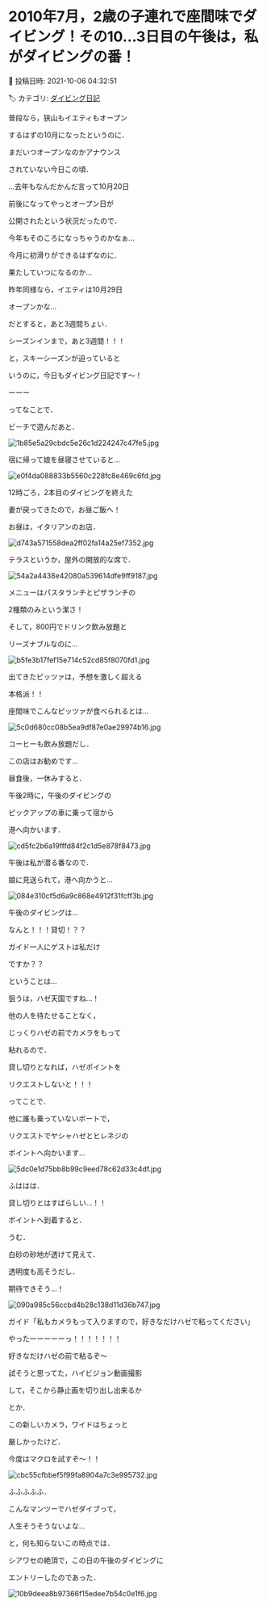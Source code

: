 # 2010年7月，2歳の子連れで座間味でダイビング！その10…3日目の午後は，私がダイビングの番！

📅 投稿日時: 2021-10-06 04:32:51

🏷️ カテゴリ: [ダイビング日記](ce3a7a8d424d112fce83ee85c81a0e344.md)

普段なら，狭山もイエティもオープン


するはずの10月になったというのに．


まだいつオープンなのかアナウンス


されていない今日この頃．





…去年もなんだかんだ言って10月20日


前後になってやっとオープン日が


公開されたという状況だったので．


今年もそのころになっちゃうのかなぁ…





今月に初滑りができるはずなのに．


果たしていつになるのか…


昨年同様なら，イエティは10月29日


オープンかな…





だとすると，あと3週間ちょい．


シーズンインまで，あと3週間！！！





と，スキーシーズンが迫っていると


いうのに，今日もダイビング日記です～！


ーーー





ってなことで．


ビーチで遊んだあと．




![1b85e5a29cbdc5e26c1d224247c47fe5.jpg](images/1b85e5a29cbdc5e26c1d224247c47fe5.jpg)







宿に帰って娘を昼寝させていると…




![e0f4da088833b5560c228fc8e469c6fd.jpg](images/e0f4da088833b5560c228fc8e469c6fd.jpg)







12時ごろ，2本目のダイビングを終えた


妻が戻ってきたので，お昼ご飯へ！


お昼は，イタリアンのお店．




![d743a571558dea2ff02fa14a25ef7352.jpg](images/d743a571558dea2ff02fa14a25ef7352.jpg)







テラスというか，屋外の開放的な席で．




![54a2a4438e42080a539614dfe9ff9187.jpg](images/54a2a4438e42080a539614dfe9ff9187.jpg)




メニューはパスタランチとピザランチの


2種類のみという潔さ！


そして，800円でドリンク飲み放題と


リーズナブルなのに…




![b5fe3b17fef15e714c52cd85f8070fd1.jpg](images/b5fe3b17fef15e714c52cd85f8070fd1.jpg)







出てきたピッツァは，予想を激しく超える


本格派！！


座間味でこんなピッツァが食べられるとは…




![5c0d680cc08b5ea9df87e0ae29974b16.jpg](images/5c0d680cc08b5ea9df87e0ae29974b16.jpg)







コーヒーも飲み放題だし．


この店はお勧めです…





昼食後，一休みすると．


午後2時に，午後のダイビングの


ピックアップの車に乗って宿から


港へ向かいます．




![cd5fc2b6a19fffd84f2c1d5e878f8473.jpg](images/cd5fc2b6a19fffd84f2c1d5e878f8473.jpg)







午後は私が潜る番なので．


娘に見送られて，港へ向かうと…




![084e310cf5d6a9c868e4912f31fcff3b.jpg](images/084e310cf5d6a9c868e4912f31fcff3b.jpg)







午後のダイビングは…


なんと！！！貸切！？？


ガイド一人にゲストは私だけ


ですか？？





ということは…


狙うは，ハゼ天国ですね…！


他の人を待たせることなく，


じっくりハゼの前でカメラをもって


粘れるので．


貸し切りとなれば，ハゼポイントを


リクエストしないと！！！





ってことで．


他に誰も乗っていないボートで，


リクエストでヤシャハゼとヒレネジの


ポイントへ向かいます…




![5dc0e1d75bb8b99c9eed78c62d33c4df.jpg](images/5dc0e1d75bb8b99c9eed78c62d33c4df.jpg)







ふははは．


貸し切りとはすばらしい…！！





ポイントへ到着すると．


うむ．


白砂の砂地が透けて見えて．


透明度も高そうだし．


期待できそう…！




![090a985c56ccbd4b28c138d11d36b747.jpg](images/090a985c56ccbd4b28c138d11d36b747.jpg)







ガイド「私もカメラもって入りますので，好きなだけハゼで粘ってください」





やったーーーーーっ！！！！！！！


好きなだけハゼの前で粘るぞ～





試そうと思ってた，ハイビジョン動画撮影


して，そこから静止画を切り出し出来るか


とか．


この新しいカメラ，ワイドはちょっと


厳しかったけど．


今度はマクロを試すぞ～！！




![cbc55cfbbef5f99fa8904a7c3e995732.jpg](images/cbc55cfbbef5f99fa8904a7c3e995732.jpg)







ふふふふふ．


こんなマンツーでハゼダイブって，


人生そうそうないよな…





と，何も知らないこの時点では．


シアワセの絶頂で，この日の午後のダイビングに


エントリーしたのであった．




![10b9deea8b97366f15edee7b54c0e1f6.jpg](images/10b9deea8b97366f15edee7b54c0e1f6.jpg)

